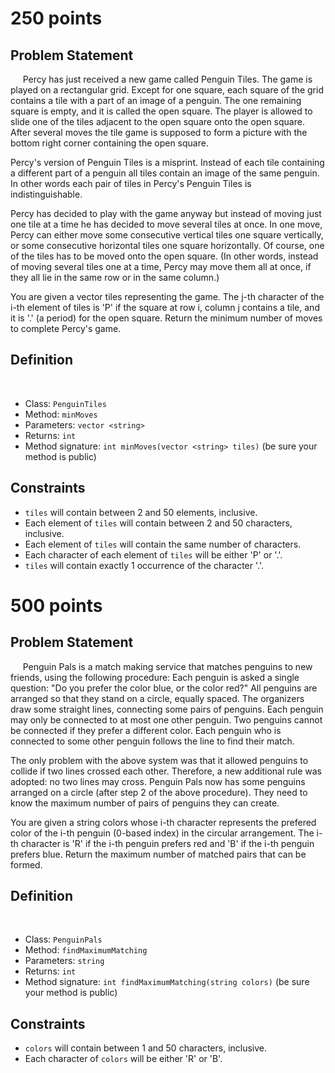 250 points
==========

Problem Statement
-----------------
    
Percy has just received a new game called Penguin Tiles. The game is played on a rectangular grid. Except for one square, each square of the grid contains a tile with a part of an image of a penguin. The one remaining square is empty, and it is called the open square. The player is allowed to slide one of the tiles adjacent to the open square onto the open square. After several moves the tile game is supposed to form a picture with the bottom right corner containing the open square.
 
Percy's version of Penguin Tiles is a misprint. Instead of each tile containing a different part of a penguin all tiles contain an image of the same penguin. In other words each pair of tiles in Percy's Penguin Tiles is indistinguishable.
 
Percy has decided to play with the game anyway but instead of moving just one tile at a time he has decided to move several tiles at once. In one move, Percy can either move some consecutive vertical tiles one square vertically, or some consecutive horizontal tiles one square horizontally. Of course, one of the tiles has to be moved onto the open square. (In other words, instead of moving several tiles one at a time, Percy may move them all at once, if they all lie in the same row or in the same column.)
    
You are given a vector <string> tiles representing the game. The j-th character of the i-th element of tiles is 'P' if the square at row i, column j contains a tile, and it is '.' (a period) for the open square. Return the minimum number of moves to complete Percy's game.

Definition
----------
    
- Class: `PenguinTiles`
- Method: `minMoves`
- Parameters: `vector <string>`
- Returns: `int`
- Method signature: `int minMoves(vector <string> tiles)`
(be sure your method is public)
    

Constraints
-----------

- `tiles` will contain between 2 and 50 elements, inclusive.
- Each element of `tiles` will contain between 2 and 50 characters, inclusive.
- Each element of `tiles` will contain the same number of characters.
- Each character of each element of `tiles` will be either 'P' or '.'.
- `tiles` will contain exactly 1 occurrence of the character '.'.

500 points
==========

Problem Statement
-----------------
    
Penguin Pals is a match making service that matches penguins to new friends, using the following procedure:
Each penguin is asked a single question: "Do you prefer the color blue, or the color red?"
All penguins are arranged so that they stand on a circle, equally spaced.
The organizers draw some straight lines, connecting some pairs of penguins. Each penguin may only be connected to at most one other penguin. Two penguins cannot be connected if they prefer a different color.
Each penguin who is connected to some other penguin follows the line to find their match.
 
The only problem with the above system was that it allowed penguins to collide if two lines crossed each other. Therefore, a new additional rule was adopted: no two lines may cross. Penguin Pals now has some penguins arranged on a circle (after step 2 of the above procedure). They need to know the maximum number of pairs of penguins they can create.
 
You are given a string colors whose i-th character represents the prefered color of the i-th penguin (0-based index) in the circular arrangement. The i-th character is 'R' if the i-th penguin prefers red and 'B' if the i-th penguin prefers blue. Return the maximum number of matched pairs that can be formed.

Definition
----------
    
- Class: `PenguinPals`
- Method: `findMaximumMatching`
- Parameters: `string`
- Returns: `int`
- Method signature: `int findMaximumMatching(string colors)`
(be sure your method is public)
    

Constraints
-----------

- `colors` will contain between 1 and 50 characters, inclusive.
- Each character of `colors` will be either 'R' or 'B'. 
